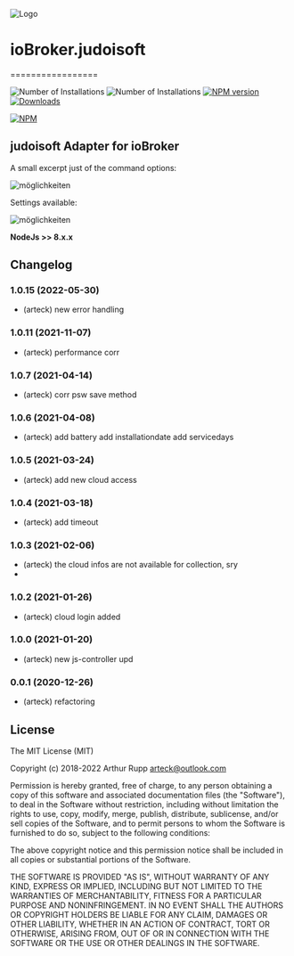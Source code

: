 ![Logo](admin/judo.png)
# ioBroker.judoisoft
=================

![Number of Installations](http://iobroker.live/badges/judoisoft-installed.svg) ![Number of Installations](http://iobroker.live/badges/judoisoft-stable.svg) [![NPM version](http://img.shields.io/npm/v/iobroker.judoisoft.svg)](https://www.npmjs.com/package/iobroker.judoisoft)
[![Downloads](https://img.shields.io/npm/dm/iobroker.judoisoft.svg)](https://www.npmjs.com/package/iobroker.judoisoft)


[![NPM](https://nodei.co/npm/iobroker.judoisoft.png?downloads=true)](https://nodei.co/npm/iobroker.judoisoft/)

 
judoisoft Adapter for ioBroker
------------------------------------------------------------------------------

A small excerpt just of the command options:

![möglichkeiten](https://github.com/arteck/iobroker.judoisoft/blob/master/doku/datenpunkte.png)

Settings available:

![möglichkeiten](https://github.com/arteck/iobroker.judoisoft/blob/master/doku/settings.png)

<b>NodeJs >> 8.x.x </b>

## Changelog
### 1.0.15 (2022-05-30) 
* (arteck) new error handling

### 1.0.11  (2021-11-07)
* (arteck) performance corr

### 1.0.7  (2021-04-14)
* (arteck) corr psw save method

### 1.0.6  (2021-04-08)
* (arteck) add battery 
           add installationdate
           add servicedays

### 1.0.5  (2021-03-24)
* (arteck) add new cloud access

### 1.0.4  (2021-03-18)
* (arteck) add timeout

### 1.0.3  (2021-02-06)
* (arteck) the cloud infos are not available for collection, sry 
*

### 1.0.2  (2021-01-26)
* (arteck) cloud login added

### 1.0.0  (2021-01-20)
* (arteck) new js-controller upd

### 0.0.1 (2020-12-26)
* (arteck) refactoring

## License
The MIT License (MIT)

Copyright (c) 2018-2022 Arthur Rupp arteck@outlook.com

Permission is hereby granted, free of charge, to any person obtaining a copy
of this software and associated documentation files (the "Software"), to deal
in the Software without restriction, including without limitation the rights
to use, copy, modify, merge, publish, distribute, sublicense, and/or sell
copies of the Software, and to permit persons to whom the Software is
furnished to do so, subject to the following conditions:

The above copyright notice and this permission notice shall be included in
all copies or substantial portions of the Software.

THE SOFTWARE IS PROVIDED "AS IS", WITHOUT WARRANTY OF ANY KIND, EXPRESS OR
IMPLIED, INCLUDING BUT NOT LIMITED TO THE WARRANTIES OF MERCHANTABILITY,
FITNESS FOR A PARTICULAR PURPOSE AND NONINFRINGEMENT. IN NO EVENT SHALL THE
AUTHORS OR COPYRIGHT HOLDERS BE LIABLE FOR ANY CLAIM, DAMAGES OR OTHER
LIABILITY, WHETHER IN AN ACTION OF CONTRACT, TORT OR OTHERWISE, ARISING FROM,
OUT OF OR IN CONNECTION WITH THE SOFTWARE OR THE USE OR OTHER DEALINGS IN
THE SOFTWARE.

